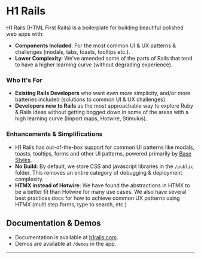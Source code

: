 # H1 Rails

H1 Rails (HTML First Rails) is a boilerplate for building beautiful polished web apps with: 

- **Components Included**: For the most common UI & UX patterns & challenges (modals, tabs, toasts, tooltips etc.).
- **Lower Complexity**: We've amended some of the parts of Rails that tend to have a higher learning curve (without degrading experience). 
 
### Who It's For
- **Existing Rails Developers** who want *even more* simplicity, and/or more batteries included (solutions to common UI & UX challenges).
- **Developers new to Rails** as the most approachable way to explore Ruby & Rails ideas without getting bogged down in some of the areas with a high learning curve (Import maps, Hotwire, Stimulus).
 

### Enhancements & Simplifications
- H1 Rails has out-of-the-box support for common UI patterns like modals, toasts, tooltips, forms and other UI patterns, powered primarily by [Base Styles](https://github.com/reallygoodsoftware/base-styles). 
- **No Build**: By default, we store CSS and javascript libraries in the `/public` folder. This removes an entire category of debugging & deployment complexity. 
- **HTMX instead of Hotwire**: We have found the abstractions in HTMX to be a better fit than Hotwire for many use cases. We also have several best practices docs for how to achieve common UX patterns using HTMX (multi step forms, type to search, etc.)



## Documentation & Demos

- Documentation is available at [h1rails.com](https://h1rails.com).
- Demos are available at `/demos` in the app.

---
